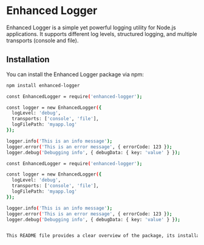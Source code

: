 # Enhanced Logger

Enhanced Logger is a simple yet powerful logging utility for Node.js applications. It supports different log levels, structured logging, and multiple transports (console and file).

## Installation

You can install the Enhanced Logger package via npm:

```sh
npm install enhanced-logger

const EnhancedLogger = require('enhanced-logger');

const logger = new EnhancedLogger({
  logLevel: 'debug',
  transports: ['console', 'file'],
  logFilePath: 'myapp.log'
});

logger.info('This is an info message');
logger.error('This is an error message', { errorCode: 123 });
logger.debug('Debugging info', { debugData: { key: 'value' } });

const EnhancedLogger = require('enhanced-logger');

const logger = new EnhancedLogger({
  logLevel: 'debug',
  transports: ['console', 'file'],
  logFilePath: 'myapp.log'
});

logger.info('This is an info message');
logger.error('This is an error message', { errorCode: 123 });
logger.debug('Debugging info', { debugData: { key: 'value' } });


This README file provides a clear overview of the package, its installation, configuration options, usage examples, and licensing information. You can further customize it as needed before publishing your package to npm.
